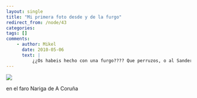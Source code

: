 ```yaml
---
layout: single
title: "Mi primera foto desde y de la furgo"
redirect_from: /node/43
categories:
tags: []
comments: 
    - author: Mikel
      date: 2010-05-06
      text: |
          ¿¿Os habeis hecho con una furgo???? Que perruzos, o al Sander lo vais a llevar a conocer mundo o es que vienen de camino varios hermanos. Jajaja. Saludos desde México  
---
```

![](/images/posts/2010-05-06-mi-primera-foto-desde-y-de-la-furgo/P1050021.JPG)

en el faro Nariga de A Coruña
